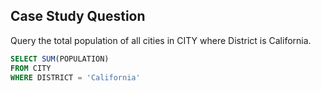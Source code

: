 ## Case Study Question

Query the total population of all cities in CITY where District is California.

```sql
SELECT SUM(POPULATION)
FROM CITY
WHERE DISTRICT = 'California'
```
